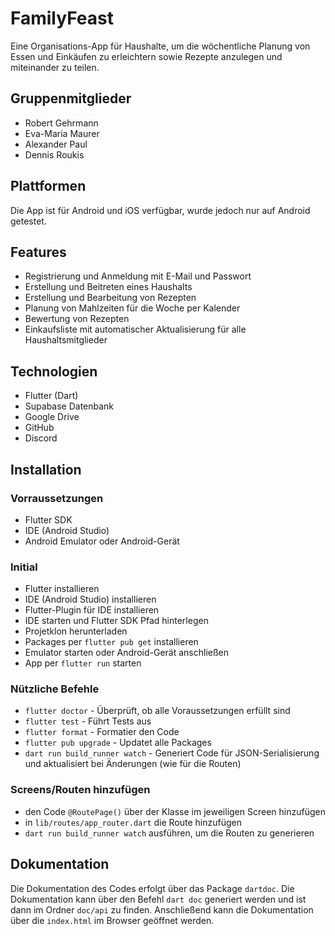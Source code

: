 # FamilyFeast

Eine Organisations-App für Haushalte, um die wöchentliche Planung von Essen und Einkäufen zu
erleichtern sowie Rezepte anzulegen und miteinander zu teilen.

## Gruppenmitglieder

- Robert Gehrmann
- Eva-Maria Maurer
- Alexander Paul
- Dennis Roukis

## Plattformen

Die App ist für Android und iOS verfügbar, wurde jedoch nur auf Android getestet.

## Features

- Registrierung und Anmeldung mit E-Mail und Passwort
- Erstellung und Beitreten eines Haushalts
- Erstellung und Bearbeitung von Rezepten
- Planung von Mahlzeiten für die Woche per Kalender
- Bewertung von Rezepten
- Einkaufsliste mit automatischer Aktualisierung für alle Haushaltsmitglieder

## Technologien

- Flutter (Dart)
- Supabase Datenbank
- Google Drive
- GitHub
- Discord

## Installation

### Vorraussetzungen

- Flutter SDK
- IDE (Android Studio)
- Android Emulator oder Android-Gerät

### Initial

- Flutter installieren
- IDE (Android Studio) installieren
- Flutter-Plugin für IDE installieren
- IDE starten und Flutter SDK Pfad hinterlegen
- Projetklon herunterladen
- Packages per `flutter pub get` installieren
- Emulator starten oder Android-Gerät anschließen
- App per `flutter run` starten

### Nützliche Befehle

- `flutter doctor` - Überprüft, ob alle Voraussetzungen erfüllt sind
- `flutter test` - Führt Tests aus
- `flutter format` - Formatier den Code
- `flutter pub upgrade` - Updatet alle Packages
- `dart run build_runner watch` - Generiert Code für JSON-Serialisierung und aktualisiert bei
  Änderungen (wie für die Routen)

### Screens/Routen hinzufügen

- den Code `@RoutePage()` über der Klasse im jeweiligen Screen hinzufügen
- in `lib/routes/app_router.dart` die Route hinzufügen
- `dart run build_runner watch` ausführen, um die Routen zu generieren

## Dokumentation

Die Dokumentation des Codes erfolgt über das Package `dartdoc`. Die Dokumentation kann über den
Befehl `dart doc`
generiert werden und ist dann im Ordner `doc/api` zu finden. Anschließend kann die Dokumentation
über die `index.html` im Browser geöffnet werden. 

